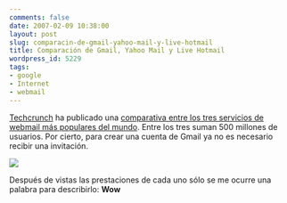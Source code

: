 ```yaml
---
comments: false
date: 2007-02-09 10:38:00
layout: post
slug: comparacin-de-gmail-yahoo-mail-y-live-hotmail
title: Comparación de Gmail, Yahoo Mail y Live Hotmail
wordpress_id: 5229
tags:
- google
- Internet
- webmail
---
```


[Techcrunch](http://www.techcrunch.com/) ha publicado una [comparativa entre los tres servicios de webmail más populares del mundo](http://www.techcrunch.com/2007/02/08/a-comparison-of-live-hotmail-gmail-and-yahoo-mail/).  Entre los tres suman 500 millones de usuarios.  Por cierto, para crear una cuenta de Gmail ya no es necesario recibir una invitación.


![](http://jorgegorka.files.wordpress.com/webmail.png)


Después de vistas las prestaciones de cada uno sólo se me ocurre una palabra para describirlo: **Wow**
